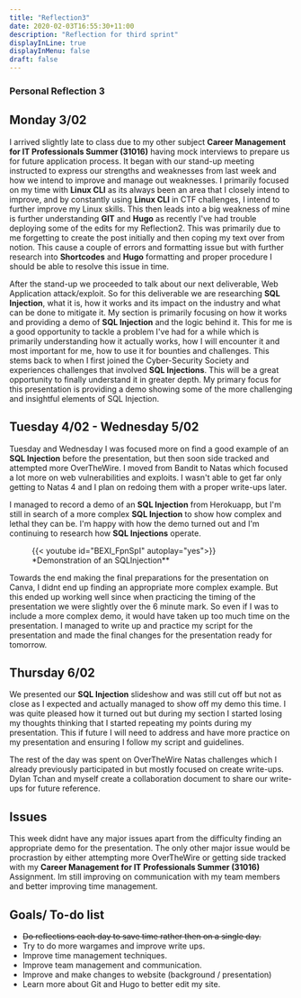 ```yaml
---
title: "Reflection3"
date: 2020-02-03T16:55:30+11:00
description: "Reflection for third sprint"
displayInLine: true
displayInMenu: false
draft: false
---
```


### Personal Reflection 3

## Monday 3/02
I arrived slightly late to class due to my other subject **Career Management for IT Professionals Summer (31016)** having mock interviews to prepare us for future application process.
It began with our stand-up meeting instructed to express our strengths and weaknesses from last week and how we intend to improve and manage out weaknesses. I primarily focused on my time with **Linux CLI** as its always been an area that I closely intend to improve, and by constantly using **Linux CLI** in CTF challenges, I intend to further improve my Linux skills. 
This then leads into a big weakness of mine is further understanding **GIT** and **Hugo** as recently I've had trouble deploying some of the edits for my Reflection2. 
This was primarily due to me forgetting to create the post initially and then coping my text over from notion. This cause a couple of errors and formatting issue but with further research into **Shortcodes** and **Hugo** formatting and proper procedure I should be able to resolve this issue in time.

After the stand-up we proceeded to talk about our next deliverable, Web Application attack/exploit. So for this deliverable we are researching **SQL Injection**, what it is, how it works and its impact on the industry and what can be done to mitigate it.
My section is primarily focusing on how it works and providing a demo of **SQL Injection** and the logic behind it. This for me is a good opportunity to tackle a problem I've had for a while which is primarily understanding how it actually works, how I will encounter it and most important for me, how to use it for bounties and challenges. 
This stems back to when I first joined the Cyber-Security Society and experiences challenges that involved **SQL Injections**. This will be a great opportunity to finally understand it in greater depth. 
My primary focus for this presentation is providing a demo showing some of the more challenging and insightful elements of SQL Injection.

## Tuesday 4/02 - Wednesday 5/02
Tuesday and Wednesday I was focused more on find a good example of an **SQL Injection** before the presentation, but then soon side tracked and attempted more OverTheWire. I moved from Bandit to Natas which focused a lot more on web vulnerabilities and exploits. 
I wasn't able to get far only getting to Natas 4 and I plan on redoing them with a proper write-ups later.

I managed to record a demo of an **SQL Injection** from Herokuapp, but I'm still in search of a more complex **SQL Injection** to show how complex and lethal they can be. 
I'm happy with how the demo turned out and I'm continuing to research how **SQL Injections** operate.
<figure>
{{< youtube id="BEXI_FpnSpI" autoplay="yes">}}
<figcaption>
*Demonstration of an SQLInjection**
</figcaption>
</figure>

Towards the end making the final preparations for the presentation on Canva, I didnt end up finding an appropriate more complex example. But this ended up working well since when practicing
the timing of the presentation we were slightly over the 6 minute mark. So even if I was to include a more complex demo, it would have taken up too much time on the presentation. I managed to write up and practice my script
for the presentation and made the final changes for the presentation ready for tomorrow.


## Thursday 6/02
We presented our **SQL Injection** slideshow and was still cut off but not as close as I expected and actually managed to show off my demo this time. I was quite pleased how it turned out but during
my section I started losing my thoughts thinking that I started repeating my points during my presentation. This if future I will need to address and have more practice on my presentation and
ensuring I follow my script and guidelines. 

The rest of the day was spent on OverTheWire Natas challenges which I already previously participated in but mostly focused on create write-ups. Dylan Tchan and myself create a collaboration document to share our write-ups for future reference.

## Issues
This week didnt have any major issues apart from the difficulty finding an appropriate demo for the presentation. The only other major issue would be procrastion by either attempting more OverTheWire
or getting side tracked with my **Career Management for IT Professionals Summer (31016)** Assignment. Im still improving on communication with my team members and better improving time management.

## Goals/ To-do list
- ~~Do reflections each day to save time rather then on a single day.~~
- Try to do more wargames and improve write ups.
- Improve time management techniques.
- Improve team management and communication.
- Improve and make changes to website (background / presentation)
- Learn more about Git and Hugo to better edit my site.
